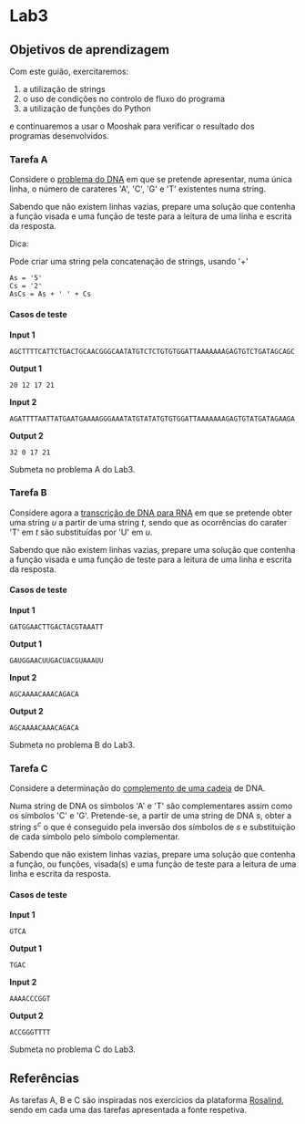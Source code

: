 # Lab3

## Objetivos de aprendizagem

Com este guião, exercitaremos:

1. a utilização de strings
1. o uso de condições no controlo de fluxo do programa 
1. a utilização de funções do Python

e continuaremos a usar o Mooshak para verificar o resultado dos programas desenvolvidos.



### Tarefa A

Considere o [problema do DNA](http://rosalind.info/problems/dna/) em que se pretende apresentar, numa única linha, o número de carateres 'A', 'C', 'G' e 'T' existentes numa string.

Sabendo que não existem linhas vazias, prepare uma solução que contenha a função visada e uma função de teste para a leitura de uma linha e escrita da resposta.

Dica:

Pode criar uma string pela concatenação de strings, usando '+'

```
As = '5'
Cs = '2'
AsCs = As + ' ' + Cs
```


#### Casos de teste 

**Input 1**

```
AGCTTTTCATTCTGACTGCAACGGGCAATATGTCTCTGTGTGGATTAAAAAAAGAGTGTCTGATAGCAGC
```

**Output 1**

```
20 12 17 21
```

**Input 2**

```
AGATTTTAATTATGAATGAAAAGGGAAATATGTATATGTGTGGATTAAAAAAAGAGTGTATGATAGAAGA
```

**Output 2**

```
32 0 17 21
```


Submeta no problema A do Lab3.

### Tarefa B

Considere agora a [transcrição de DNA para RNA](http://rosalind.info/problems/rna/) em que se pretende obter uma string $u$ a partir de uma string $t$, sendo que as ocorrências do carater 'T' em $t$ são substituídas por 'U' em $u$.

Sabendo que não existem linhas vazias, prepare uma solução que contenha a função visada e uma função de teste para a leitura de uma linha e escrita da resposta.

#### Casos de teste 

**Input 1**

```
GATGGAACTTGACTACGTAAATT
```

**Output 1**

```
GAUGGAACUUGACUACGUAAAUU
```

**Input 2**

```
AGCAAAACAAACAGACA
```

**Output 2**

```
AGCAAAACAAACAGACA
```

Submeta no problema B do Lab3.

### Tarefa C

Considere a determinação do [complemento de uma cadeia](http://rosalind.info/problems/revc/) de DNA. 

Numa string de DNA os símbolos 'A' e 'T' são complementares assim como os símbolos 'C' e 'G'. Pretende-se, a partir de uma string de DNA $s$, obter a string $s^c$ o que é conseguido pela inversão dos símbolos de $s$ e substituição de cada símbolo pelo símbolo complementar.

Sabendo que não existem linhas vazias, prepare uma solução que contenha a função, ou funções, visada(s) e uma função de teste para a leitura de uma linha e escrita da resposta.

#### Casos de teste 

**Input 1**

```
GTCA

```

**Output 1**

```
TGAC
```

**Input 2**

```
AAAACCCGGT
```

**Output 2**

```
ACCGGGTTTT
```

Submeta no problema C do Lab3.



## Referências 

As tarefas A, B e C são inspiradas nos exercícios da plataforma [Rosalind](http://rosalind.info/problems/locations/), sendo em cada uma das tarefas apresentada a fonte respetiva.
